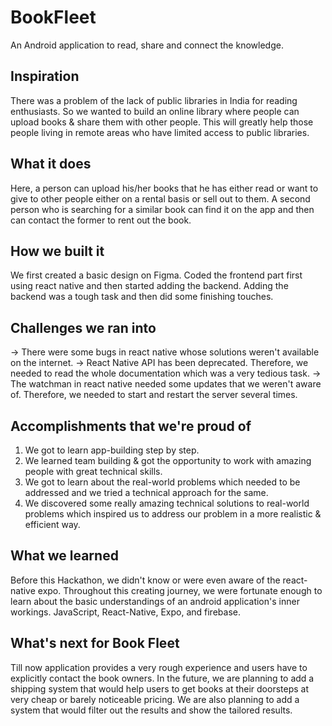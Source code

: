 # BookFleet

An Android application to read, share and connect the knowledge.

## Inspiration

There was a problem of the lack of public libraries in India for reading enthusiasts. So we wanted to build an online library where people can upload books & share them with other people. This will greatly help those people living in remote areas who have limited access to public libraries.

## What it does

Here, a person can upload his/her books that he has either read or want to give to other people either on a rental basis or sell out to them. A second person who is searching for a similar book can find it on the app and then can contact the former to rent out the book.

## How we built it

We first created a basic design on Figma. Coded the frontend part first using react native and then started adding the backend. Adding the backend was a tough task and then did some finishing touches.

## Challenges we ran into

-> There were some bugs in react native whose solutions weren't available on the internet. 
-> React Native API has been deprecated. Therefore, we needed to read the whole documentation which was a very tedious task.
-> The watchman in react native needed some updates that we weren't aware of. Therefore, we needed to start and restart the server several times.

## Accomplishments that we're proud of

1. We got to learn app-building step by step.
2.  We learned team building & got the 
opportunity to work with amazing people with great technical skills. 
3. We got to learn about the real-world problems which needed to be addressed and
 we tried a technical approach for the same.
4. We discovered some really amazing technical solutions to real-world problems 
which inspired us to address our problem in a more realistic & efficient way.

## What we learned

Before this Hackathon, we didn't know or were even aware of the react-native expo. Throughout this creating journey, we were fortunate enough to learn about the basic understandings of an android application's inner workings. JavaScript, React-Native, Expo, and firebase. 

## What's next for Book Fleet

Till now application provides a very rough experience and users have to explicitly contact the book owners. In the future, we are planning to add a shipping system that would help users to get books at their doorsteps at very cheap or barely noticeable pricing. We are also planning to add a system that would filter out the results and show the tailored results.
